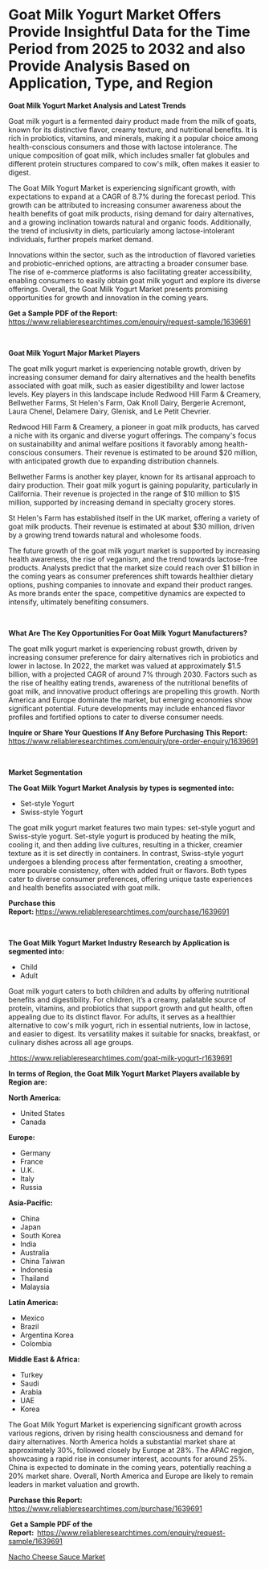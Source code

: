 <p><h1>Goat Milk Yogurt Market Offers Provide Insightful Data for the Time Period from 2025 to 2032 and also Provide Analysis Based on Application, Type, and Region</h1></p><p><strong>Goat Milk Yogurt Market Analysis and Latest Trends</strong></p>
<p><p>Goat milk yogurt is a fermented dairy product made from the milk of goats, known for its distinctive flavor, creamy texture, and nutritional benefits. It is rich in probiotics, vitamins, and minerals, making it a popular choice among health-conscious consumers and those with lactose intolerance. The unique composition of goat milk, which includes smaller fat globules and different protein structures compared to cow's milk, often makes it easier to digest.</p><p>The Goat Milk Yogurt Market is experiencing significant growth, with expectations to expand at a CAGR of 8.7% during the forecast period. This growth can be attributed to increasing consumer awareness about the health benefits of goat milk products, rising demand for dairy alternatives, and a growing inclination towards natural and organic foods. Additionally, the trend of inclusivity in diets, particularly among lactose-intolerant individuals, further propels market demand.</p><p>Innovations within the sector, such as the introduction of flavored varieties and probiotic-enriched options, are attracting a broader consumer base. The rise of e-commerce platforms is also facilitating greater accessibility, enabling consumers to easily obtain goat milk yogurt and explore its diverse offerings. Overall, the Goat Milk Yogurt Market presents promising opportunities for growth and innovation in the coming years.</p></p>
<p><strong>Get a Sample PDF of the Report:&nbsp;</strong> <a href="https://www.reliableresearchtimes.com/enquiry/request-sample/1639691?utm_campaign=3252&utm_medium=2&utm_source=Github&utm_content=ia&utm_term=05042025&utm_id=goat-milk-yogurt">https://www.reliableresearchtimes.com/enquiry/request-sample/1639691</a></p>
<p>&nbsp;</p>
<p><strong>Goat Milk Yogurt Major Market Players</strong></p>
<p><p>The goat milk yogurt market is experiencing notable growth, driven by increasing consumer demand for dairy alternatives and the health benefits associated with goat milk, such as easier digestibility and lower lactose levels. Key players in this landscape include Redwood Hill Farm & Creamery, Bellwether Farms, St Helen's Farm, Oak Knoll Dairy, Bergerie Acremont, Laura Chenel, Delamere Dairy, Glenisk, and Le Petit Chevrier.</p><p>Redwood Hill Farm & Creamery, a pioneer in goat milk products, has carved a niche with its organic and diverse yogurt offerings. The company's focus on sustainability and animal welfare positions it favorably among health-conscious consumers. Their revenue is estimated to be around $20 million, with anticipated growth due to expanding distribution channels.</p><p>Bellwether Farms is another key player, known for its artisanal approach to dairy production. Their goat milk yogurt is gaining popularity, particularly in California. Their revenue is projected in the range of $10 million to $15 million, supported by increasing demand in specialty grocery stores. </p><p>St Helen's Farm has established itself in the UK market, offering a variety of goat milk products. Their revenue is estimated at about $30 million, driven by a growing trend towards natural and wholesome foods.</p><p>The future growth of the goat milk yogurt market is supported by increasing health awareness, the rise of veganism, and the trend towards lactose-free products. Analysts predict that the market size could reach over $1 billion in the coming years as consumer preferences shift towards healthier dietary options, pushing companies to innovate and expand their product ranges. As more brands enter the space, competitive dynamics are expected to intensify, ultimately benefiting consumers.</p></p>
<p>&nbsp;</p>
<p><strong>What Are The Key Opportunities For Goat Milk Yogurt Manufacturers?</strong></p>
<p><p>The goat milk yogurt market is experiencing robust growth, driven by increasing consumer preference for dairy alternatives rich in probiotics and lower in lactose. In 2022, the market was valued at approximately $1.5 billion, with a projected CAGR of around 7% through 2030. Factors such as the rise of healthy eating trends, awareness of the nutritional benefits of goat milk, and innovative product offerings are propelling this growth. North America and Europe dominate the market, but emerging economies show significant potential. Future developments may include enhanced flavor profiles and fortified options to cater to diverse consumer needs.</p></p>
<p><strong>Inquire or Share Your Questions If Any Before Purchasing This Report:</strong> <a href="https://www.reliableresearchtimes.com/enquiry/pre-order-enquiry/1639691?utm_campaign=3252&utm_medium=2&utm_source=Github&utm_content=ia&utm_term=05042025&utm_id=goat-milk-yogurt">https://www.reliableresearchtimes.com/enquiry/pre-order-enquiry/1639691</a></p>
<p>&nbsp;</p>
<p><strong>Market Segmentation</strong></p>
<p><strong>The Goat Milk Yogurt Market Analysis by types is segmented into:</strong></p>
<p><ul><li>Set-style Yogurt</li><li>Swiss-style Yogurt</li></ul></p>
<p><p>The goat milk yogurt market features two main types: set-style yogurt and Swiss-style yogurt. Set-style yogurt is produced by heating the milk, cooling it, and then adding live cultures, resulting in a thicker, creamier texture as it is set directly in containers. In contrast, Swiss-style yogurt undergoes a blending process after fermentation, creating a smoother, more pourable consistency, often with added fruit or flavors. Both types cater to diverse consumer preferences, offering unique taste experiences and health benefits associated with goat milk.</p></p>
<p><strong>Purchase this Report:&nbsp;</strong><a href="https://www.reliableresearchtimes.com/purchase/1639691?utm_campaign=3252&utm_medium=2&utm_source=Github&utm_content=ia&utm_term=05042025&utm_id=goat-milk-yogurt">https://www.reliableresearchtimes.com/purchase/1639691</a></p>
<p>&nbsp;</p>
<p><strong>The Goat Milk Yogurt Market Industry Research by Application is segmented into:</strong></p>
<p><ul><li>Child</li><li>Adult</li></ul></p>
<p><p>Goat milk yogurt caters to both children and adults by offering nutritional benefits and digestibility. For children, it’s a creamy, palatable source of protein, vitamins, and probiotics that support growth and gut health, often appealing due to its distinct flavor. For adults, it serves as a healthier alternative to cow's milk yogurt, rich in essential nutrients, low in lactose, and easier to digest. Its versatility makes it suitable for snacks, breakfast, or culinary dishes across all age groups.</p></p>
<p><a href="https://www.reliableresearchtimes.com/goat-milk-yogurt-r1639691?utm_campaign=3252&utm_medium=2&utm_source=Github&utm_content=ia&utm_term=05042025&utm_id=goat-milk-yogurt">&nbsp;https://www.reliableresearchtimes.com/goat-milk-yogurt-r1639691</a></p>
<p><strong>In terms of Region, the Goat Milk Yogurt Market Players available by Region are:</strong></p>
<p>
    <p> <strong> North America: </strong>
        <ul>
            <li>United States</li>
            <li>Canada</li>
        </ul>
        </p> 
    <p> <strong> Europe: </strong>
        <ul>
            <li>Germany</li>
            <li>France</li>
            <li>U.K.</li>
            <li>Italy</li>
            <li>Russia</li>
        </ul>
        </p> 
    <p> <strong> Asia-Pacific: </strong>
        <ul>
            <li>China</li>
            <li>Japan</li>
            <li>South Korea</li>
            <li>India</li>
            <li>Australia</li>
            <li>China Taiwan</li>
            <li>Indonesia</li>
            <li>Thailand</li>
            <li>Malaysia</li>
        </ul>
        </p> 
    <p> <strong> Latin America: </strong>
        <ul>
            <li>Mexico</li>
            <li>Brazil</li>
            <li>Argentina Korea</li>
            <li>Colombia</li>
        </ul>
        </p> 
    <p> <strong> Middle East & Africa: </strong>
        <ul>
            <li>Turkey</li>
            <li>Saudi</li>
            <li>Arabia</li>
            <li>UAE</li>
            <li>Korea</li>
        </ul>
    </p>
    </p>
<p><p>The Goat Milk Yogurt Market is experiencing significant growth across various regions, driven by rising health consciousness and demand for dairy alternatives. North America holds a substantial market share at approximately 30%, followed closely by Europe at 28%. The APAC region, showcasing a rapid rise in consumer interest, accounts for around 25%. China is expected to dominate in the coming years, potentially reaching a 20% market share. Overall, North America and Europe are likely to remain leaders in market valuation and growth.</p></p>
<p><strong>Purchase this Report: </strong><a href="https://www.reliableresearchtimes.com/purchase/1639691?utm_campaign=3252&utm_medium=2&utm_source=Github&utm_content=ia&utm_term=05042025&utm_id=goat-milk-yogurt">https://www.reliableresearchtimes.com/purchase/1639691</a></p>
<p>&nbsp;<strong>Get a Sample PDF of the Report:&nbsp;&nbsp;</strong><a href="https://www.reliableresearchtimes.com/enquiry/request-sample/1639691?utm_campaign=3252&utm_medium=2&utm_source=Github&utm_content=ia&utm_term=05042025&utm_id=goat-milk-yogurt">https://www.reliableresearchtimes.com/enquiry/request-sample/1639691</a></p>
<p><strong></strong></p>
<p><p><a href="https://github.com/nacrehuipie/Market-Research-Report-List-1/blob/main/nacho-cheese-sauce-market.md?utm_campaign=3252&utm_medium=2&utm_source=Github&utm_content=ia&utm_term=05042025&utm_id=goat-milk-yogurt">Nacho Cheese Sauce Market</a></p></p>